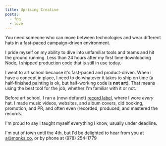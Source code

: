 ```yaml
---
title: Uprising Creative
posts:
  - fog
  - love
---
```


You need someone who can move between technologies and wear different hats in a fast-paced campaign-driven environment.

I pride myself on my ability to dive into unfamiliar tools and teams and hit the ground running. Less than 24 hours after my first time downloading Node, I shipped production code that is still in use today.

I went to art school because it's fast-paced and product-driven. When I have a concept in place, I need to do whatever it takes to ship on time (a half-finished painting is ok, but half-working code is **not art**). That means using the best tool for the job, whether I'm familiar with it or not.

Before art school, I ran a (now-defunct) [record label](http://belgianman.com), where I wore _every_ hat. I made music videos, websites, and album covers, did booking, promotion, and PR, and often even (recorded, produced, and mastered the records.

I'm proud to say I taught myself everything I know, usually under deadline.

I'm out of town until the 4th, but I'd be delighted to hear from you at <a href="mailto:a@monks.co">a@monks.co</a>, or by phone at (978) 254-1779

